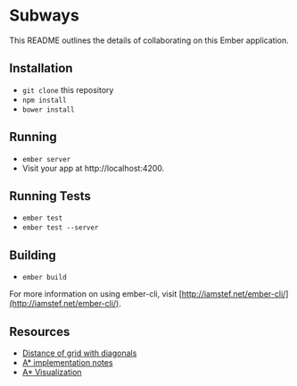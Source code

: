 # Subways

This README outlines the details of collaborating on this Ember application.

## Installation

* `git clone` this repository
* `npm install`
* `bower install`

## Running

* `ember server`
* Visit your app at http://localhost:4200.

## Running Tests

* `ember test`
* `ember test --server`

## Building

* `ember build`

For more information on using ember-cli, visit [http://iamstef.net/ember-cli/](http://iamstef.net/ember-cli/).

## Resources
* [Distance of grid with diagonals](http://en.wikipedia.org/wiki/Chebyshev_distance)
* [A* implementation notes](http://theory.stanford.edu/~amitp/GameProgramming/ImplementationNotes.html)
* [A* Visualization](http://qiao.github.io/PathFinding.js/visual/)